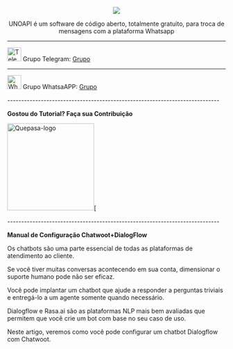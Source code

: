 <p align="center">
	<img src="https://upload.wikimedia.org/wikipedia/en/thumb/c/c7/Dialogflow_logo.svg/694px-Dialogflow_logo.svg.png?20171011172202" />	
	<p align="center">UNOAPI é um software de código aberto, totalmente gratuito, para troca de mensagens com a plataforma Whatsapp</p>
</p>
<hr />
<p align="left">
	<img src="https://telegram.org/favicon.ico" alt="Telegram-logo" width="32" />
	<span>Grupo Telegram: </span>
	<a href="https://t.me/unoapii" target="_blank">Grupo</a>
</p>
<hr />
<p align="left">
	<img src="https://whatsapp.com/favicon.ico" alt="WhatsAPP-logo" width="32" />
	<span>Grupo WhatsaAPP: </span>
	<a href="https://chat.whatsapp.com/KOc9il7AdQVCG06fTmG3Uh" target="_blank">Grupo</a>
</p>
----------------------------------------------------------------------------
</p>

**Gostou do Tutorial? Faça sua Contribuição**

<img src="https://github.com/EngajamentoFlow/quepasa/blob/main/Contribui%C3%A7%C3%A3o.png" alt="Quepasa-logo" width="200" />[

</p>
----------------------------------------------------------------------------
</p>


**Manual de Configuração Chatwoot+DialogFlow**

</p>
Os chatbots são uma parte essencial de todas as plataformas de atendimento ao cliente. 
</p>
Se você tiver muitas conversas acontecendo em sua conta, dimensionar o suporte humano pode não ser eficaz. 
</p>
Você pode implantar um chatbot que ajude a responder a perguntas triviais e entregá-lo a um agente somente quando necessário.
</p>
Dialogflow e Rasa.ai são as plataformas NLP mais bem avaliadas que permitem que você crie um bot com base no seu caso de uso. 
</p>
Neste artigo, veremos como você pode configurar um chatbot Dialogflow com Chatwoot.
</p>








































